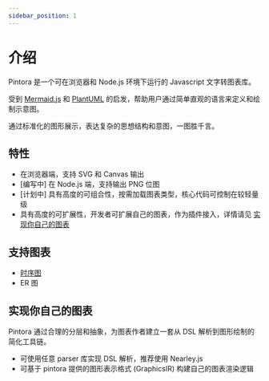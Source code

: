 ```yaml
---
sidebar_position: 1
---
```


# 介绍

Pintora 是一个可在浏览器和 Node.js 环境下运行的 Javascript 文字转图表库。

受到 [Mermaid.js](https://mermaid-js.github.io/mermaid/#/) 和 [PlantUML](https://plantuml.com/) 的启发，帮助用户通过简单直观的语言来定义和绘制示意图。

通过标准化的图形展示，表达复杂的思想结构和意图，一图胜千言。

## 特性

- 在浏览器端，支持 SVG 和 Canvas 输出
- \[编写中\] 在 Node.js 端，支持输出 PNG 位图
- \[计划中\] 具有高度的可组合性，按需加载图表类型，核心代码可控制在较轻量级
- 具有高度的可扩展性，开发者可扩展自己的图表，作为插件接入，详情请见 [实现你自己的图表](#实现你自己的图表)

## 支持图表

- [时序图](./diagrams/sequence-diagram)
- ER 图

## 实现你自己的图表

Pintora 通过合理的分层和抽象，为图表作者建立一套从 DSL 解析到图形绘制的简化工具链。

- 可使用任意 parser 库实现 DSL 解析，推荐使用 Nearley.js
- 可基于 pintora 提供的图形表示格式 (GraphicsIR) 构建自己的图表渲染逻辑
